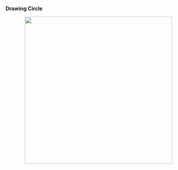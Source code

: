 **Drawing Circle**

<p align="center">
<img width="400" height="400" src="https://github.com/tlhcelik/computer-graphics/blob/master/w2/mirroring.png">
</p>

